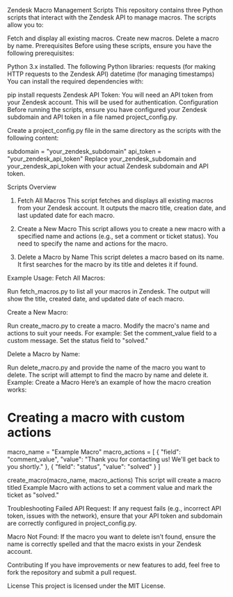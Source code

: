 Zendesk Macro Management Scripts
This repository contains three Python scripts that interact with the Zendesk API to manage macros. The scripts allow you to:

Fetch and display all existing macros.
Create new macros.
Delete a macro by name.
Prerequisites
Before using these scripts, ensure you have the following prerequisites:

Python 3.x installed.
The following Python libraries:
requests (for making HTTP requests to the Zendesk API)
datetime (for managing timestamps)
You can install the required dependencies with:


pip install requests
Zendesk API Token: You will need an API token from your Zendesk account. This will be used for authentication.
Configuration
Before running the scripts, ensure you have configured your Zendesk subdomain and API token in a file named project_config.py.

Create a project_config.py file in the same directory as the scripts with the following content:


subdomain = "your_zendesk_subdomain"
api_token = "your_zendesk_api_token"
Replace your_zendesk_subdomain and your_zendesk_api_token with your actual Zendesk subdomain and API token.

Scripts Overview
1. Fetch All Macros
This script fetches and displays all existing macros from your Zendesk account. It outputs the macro title, creation date, and last updated date for each macro.



2. Create a New Macro
This script allows you to create a new macro with a specified name and actions (e.g., set a comment or ticket status). You need to specify the name and actions for the macro.


3. Delete a Macro by Name
This script deletes a macro based on its name. It first searches for the macro by its title and deletes it if found.



Example Usage:
Fetch All Macros:

Run fetch_macros.py to list all your macros in Zendesk.
The output will show the title, created date, and updated date of each macro.


Create a New Macro:

Run create_macro.py to create a macro.
Modify the macro's name and actions to suit your needs. For example:
Set the comment_value field to a custom message.
Set the status field to "solved."

Delete a Macro by Name:

Run delete_macro.py and provide the name of the macro you want to delete.
The script will attempt to find the macro by name and delete it.
Example: Create a Macro
Here’s an example of how the macro creation works:

# Creating a macro with custom actions
macro_name = "Example Macro"
macro_actions = [
    {
        "field": "comment_value",
        "value": "Thank you for contacting us! We'll get back to you shortly."
    },
    {
        "field": "status",
        "value": "solved"
    }
]

create_macro(macro_name, macro_actions)
This script will create a macro titled Example Macro with actions to set a comment value and mark the ticket as "solved."

Troubleshooting
Failed API Request: If any request fails (e.g., incorrect API token, issues with the network), ensure that your API token and subdomain are correctly configured in project_config.py.

Macro Not Found: If the macro you want to delete isn’t found, ensure the name is correctly spelled and that the macro exists in your Zendesk account.

Contributing
If you have improvements or new features to add, feel free to fork the repository and submit a pull request.

License
This project is licensed under the MIT License.
